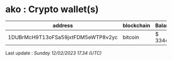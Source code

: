 # ako : Crypto wallet(s)

| address | blockchain | Balance |
|---|---|---|
| 1DUBrMcH9T13oFSa59jxtFDM5eWTP8v2yc | bitcoin | $ 33442 |

Last update : _Sunday 12/02/2023 17.34 (UTC)_

